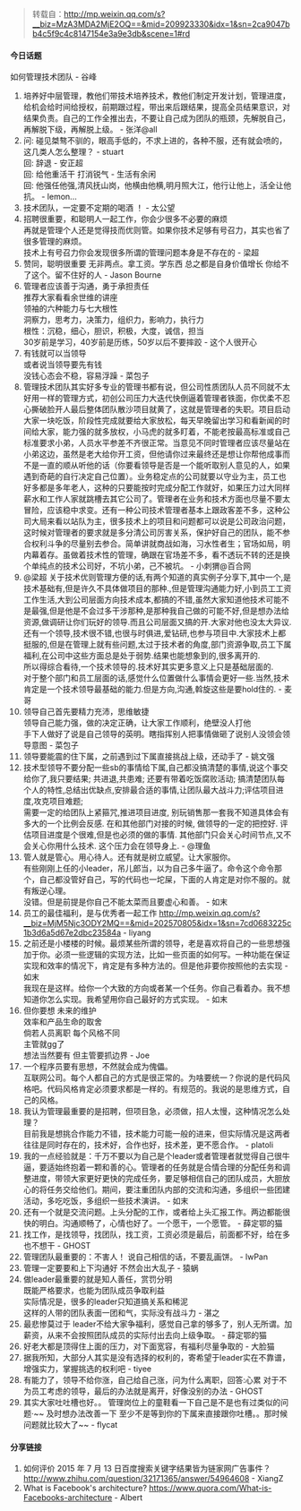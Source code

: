 > 转载自：<http://mp.weixin.qq.com/s?__biz=MzA3MDA2MjE2OQ==&mid=209923330&idx=1&sn=2ca9047bb4c5f9c4c8147154e3a9e3db&scene=1#rd>

#### 今日话题

如何管理技术团队 - 谷峰

1. 培养好中层管理，教他们带技术培养技术，教他们制定开发计划，管理进度，给机会给时间给授权，前期跟过程，带出来后跟结果，提高全员结果意识，对结果负责。自己的工作全推出去，不要让自己成为团队的瓶颈，先解脱自己，再解脱下级，再解脱上级。 - 张洋@all
2. 问: 碰见桀骜不驯的，眼高手低的，不求上进的，各种不服，还有就会喷的，这几类人怎么整理？ - stuart  
回: 辞退 - 安正超  
回: 给他重活干 打消锐气 - 生活有余闲  
回: 他强任他强,清风抚山岗，他横由他横,明月照大江，他行让他上，活全让他抗。 - lemon...
3. 技术团队，一定要不定期的喝酒 ！ - 太公望
4. 招聘很重要，和聪明人一起工作，你会少很多不必要的麻烦  
再就是管理个人还是觉得技而优则管。如果你技术足够有号召力，其实也省了很多管理的麻烦。  
技术上有号召力你会发现很多所谓的管理问题本身是不存在的 - 梁超
5. 赞同，聪明很重要 无非两点。拿工资。学东西 总之都是自身价值增长 你给不了这个。留不住好的人 - Jason Bourne
6. 管理者应该善于沟通，勇于承担责任  
推荐大家看看余世维的讲座  
领袖的六种能力与七大根性  
洞察力，思考力，决策力，组织力，影响力，执行力  
根性：沉稳，细心，胆识，积极，大度，诚信，担当  
30岁前是学习，40岁前是历练，50岁以后不要摔跤 - 这个人很开心
7. 有钱就可以当领导  
或者说当领导要先有钱  
没钱心态会不稳，容易浮躁 - 菜包子
8. 管理技术团队其实好多专业的管理书都有说，但公司性质团队人员不同就不太好用一样的管理方式，初创公司压力大迭代快倒逼着管理者铁面，你优柔不忍心撕破脸开人最后整体团队散沙项目就黄了，这就是管理者的失职。项目启动大家一块吃饭，阶段性完成就要给大家放松，每天早晚留出学习和看新闻的时间给大家，能力强的就多放权，小马虎的就多盯着，不能老按最高标准或自己标准要求小弟，人员水平参差不齐很正常。当意见不同时管理者应该尽量站在小弟这边，虽然是老大给你开工资，但他请你过来最终还是想让你帮他成事而不是一直的顺从听他的话（你要看领导是否是一个能听取别人意见的人，如果遇到奇葩的自行决定自己位置）。业务稳定点的公司就要以守业为主，员工也好多都是多年老人，这种的只要能按时完成分配工作就好，如果压力过大同样薪水和工作人家就跳槽去其它公司了。管理者在业务和技术方面也尽量不要太冒险，应该稳中求变。还有一种公司技术管理者基本上跟政客差不多，这种公司大局来看以站队为主，很多技术上的项目和问题都可以说是公司政治问题，这时候对管理者的要求就是多分清公司厉害关系，保护好自己的团队，能不参合权利斗争的尽量别去参合。简单讲就商战如海，习水性者生；官场如局，明内幕着存。虽做着技术性的管理，确跟在官场差不多，看不透玩不转的还是换个单纯点的技术公司好，不坑小弟，己不被坑。 - 小刺猬@百合网
9. @梁超  关于技术优则管理方便的话,有两个知道的真实例子分享下,其中一个,是技术基础有,但是许久不具体做项目的那种.,但是管理沟通能力好,小到员工工资工作生活,大到公司层面方向技术成本,都搞的不错,虽然大家知道他技术可能不是最强,但是他是不会过多干涉那种,是那种我自己做的可能不好,但是想办法给资源,做调研让你们玩好的领导.而且公司层面又搞的开.大家对他也没太大异议.  
还有一个领导,技术很不错,也很与时俱进,爱钻研,也参与项目中.大家技术上都挺服的,但是在管理上就有些问题,太过于技术者的角度,部门资源争取,员工下属福利,在公司中这些方面总是处于弱势.结果也能想象到的,很多离开的.  
所以得综合看待,一个技术领导的.技术好其实更多意义上只是基础层面的.  
对于整个部门和员工层面的话,感觉什么位置做什么事情会更好一些.当然,技术肯定是一个技术领导最基础的能力.但是方向,沟通,斡旋这些是要hold住的. - 麦哥
10. 领导自己首先要精力充沛，思维敏捷  
领导自己能力强，做的决定正确，让大家工作顺利，绝壁没人打他  
手下人做好了说是自己领导的英明。瞎指挥别人把事情做砸了说别人没领会领导意图 - 菜包子
11. 领导要能震的住下属，之前遇到过下属直接挑战上级，还动手了 - 姚文强
12. 技术型领导不要分配一些sb的事情给下属,自己都没搞清楚的事情,说这个事交给你了,我只要结果; 共进退,共患难; 还要有带着吃饭腐败活动; 搞清楚团队每个人的特性,总结出优缺点,安排最合适的事情,让团队最大战斗力;评估项目进度,攻克项目难题;  
需要一定的给团队上紧箍咒,推进项目进度, 别玩销售那一套我不知道具体会有多大的一个比例会反感. 在和其他部门对接的时候, 做领导的一定的把控好.  评估项目进度是个很难,但是也必须的做的事情. 其他部门只会关心时间节点,又不会关心你用什么技术. 这个压力会在领导身上.   - @理鱼
13. 管人就是管心。用心待人。还有就是树立威望。让大家服你。  
有些刚刚上任的小leader，吊儿郎当，以为自己多牛逼了。命令这个命令那个，自己都没管好自己，写的代码也一坨屎，下面的人肯定是对你不服的。就有叛逆心理。  
没错。但是前提是你自己不能太菜而且要虚心和善。 - 如末
14. 员工的最佳福利，是与优秀者一起工作 http://mp.weixin.qq.com/s?__biz=MjM5Njc3ODY2MQ==&mid=202570805&idx=1&sn=7cd0683225c1b3d6a5d67e2dbc23584a - liyang
15. 之前还是小楼楼的时候。最烦某些所谓的领导，老是喜欢将自己的一些思想强加于你。必须一些逻辑的实现方法，比如一些页面的如何写。一种功能在保证实现和效率的情况下，肯定是有多种方法的。但是他非要你按照他的去实现 - 如末  
我现在是这样。给你一个大致的方向或者某一个任务。你自己看着办。我不想知道你怎么实现。我希望用你自己最好的方式实现。 - 如末
16. 但你要想 未来的维护  
效率和产品生命的取舍  
倘若人员离职 每个风格不同  
主管就gg了  
想法当然要有 但主管要抓边界 - Joe
17. 一个程序员要有思想，不然就会成为傀儡。  
互联网公司。每个人都自己的方式是很正常的。为啥要统一？你说的是代码风格吧。代码风格肯定必须要求都是一样的。有规范的。我说的是思维方式，自己的风格。  
18. 我认为管理最重要的是招聘，但项目急，必须做，招人太慢，这种情况怎么处理？  
目前我是想挑合作能力不错，技术能力可能一般的进来，但实际情况是这两者往往是同时存在的，技术好，合作也好，技术差，更不愿合作。 - platoli  
19. 我的一点经验就是：千万不要以为自己是个leader或者管理者就觉得自己很牛逼，要适始终抱着一颗和善的心。管理者的任务就是合情合理的分配任务和调整进度，带领大家更好更快的完成任务，要足够相信自己的团队成员，大胆放心的将任务交给他们。期间，要注重团队内部的交流和沟通，多组织一些团建活动，多吃吃饭，多组织一些技术演讲。 - 如末
20. 还有一个就是交流问题。上头分配的工作，或者给上头汇报工作。两边都能很快的明白。沟通顺畅了，心情也好了。一个愿干，一个愿管。 - 薛定鄂的猫
21. 找工作，是找领导，找团队，找工资，工资必须是最后，前面都不好，给在多也不想干 - GHOST
22. 管理团队最重要的：不害人！ 说自己相信的话，不要乱画饼。 - lwPan
23. 管理一定要要和上下沟通好 不然会出大乱子 - 猿蜗
24. 做leader最重要的就是知人善任，赏罚分明  
既能严格要求，也能为团队成员争取利益  
实际情况是，很多的leader只知道搞关系和稀泥  
这样的人带的团队表面一团和气，实际没有战斗力 - 湛之
25. 最悲惨莫过于  leader不给大家争福利，感觉自己拿的够多了，别人无所谓。加薪资，从来不会按照团队成员的实际付出去向上级争取。 - 薛定鄂的猫
26. 好老大都是顶得住上面的压力，对下面宽容，有福利尽量争取的 - 大脸猫
27. 据我所知，大部分人其实是没有选择的权利的，寄希望于leader实在不靠谱，增强实力，掌握挑选的权利吧 - tiyee
28. 有能力了，领导不给你涨，自己给自己涨，问为什么离职，回答:心累
对于不为员工考虑的领导，最后的办法就是离开，好像没别的办法 - GHOST
29. 其实大家吐吐槽也好。。
管理岗位上的童鞋看一下自己是不是也有过类似的问题·~~ 及时想办法改善一下
至少不是等到你的下属来直接跟你吐槽。。那时候问题就比较大了~~ - flycat

#### 分享链接
1. 如何评价 2015 年 7 月 13 日百度搜索关键字结果皆为链家网广告事件？ http://www.zhihu.com/question/32171365/answer/54964608 - XiangZ
2. What is Facebook's architecture? https://www.quora.com/What-is-Facebooks-architecture - Albert
